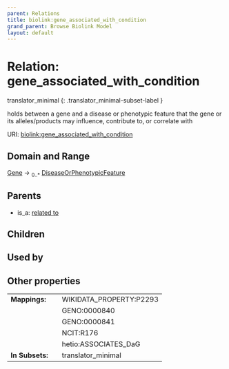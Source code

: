 ```yaml
---
parent: Relations
title: biolink:gene_associated_with_condition
grand_parent: Browse Biolink Model
layout: default
---
```


# Relation: gene_associated_with_condition

translator_minimal
{: .translator_minimal-subset-label }


holds between a gene and a disease or phenotypic feature that the gene or its alleles/products may influence, contribute to, or correlate with

URI: [biolink:gene_associated_with_condition](https://w3id.org/biolink/vocab/gene_associated_with_condition)

## Domain and Range

[Gene](Gene.md) ->  <sub>0..*</sub> [DiseaseOrPhenotypicFeature](DiseaseOrPhenotypicFeature.md)

## Parents

 *  is_a: [related to](related_to.md)

## Children


## Used by


## Other properties

|  |  |  |
| --- | --- | --- |
| **Mappings:** | | WIKIDATA_PROPERTY:P2293 |
|  | | GENO:0000840 |
|  | | GENO:0000841 |
|  | | NCIT:R176 |
|  | | hetio:ASSOCIATES_DaG |
| **In Subsets:** | | translator_minimal |

